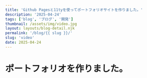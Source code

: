 ```yaml
---
title: 'Github Pagesと11tyを使ってポートフォリオサイトを作りました。'
description: '2025-04-24'
tags: ['blog', 'ブログ', '開発']
thumbnail: /assets/img/video.jpg
layout: layouts/blog-detail.njk
permalink: '/blog/{{ slug }}/'
slug: 'video'
date: 2025-04-24
---
```


# ポートフォリオを作りました。
